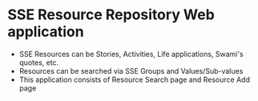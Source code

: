 # SSE Resource Repository Web application
- SSE Resources can be Stories, Activities, Life applications, Swami's quotes, etc.
- Resources can be searched via SSE Groups and Values/Sub-values
- This application consists of Resource Search page and Resource Add page

